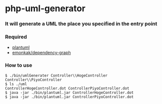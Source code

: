 php-uml-generator
=================

### It will generate a UML the place you specified in the entry point

### Required

- [plantuml](http://plantuml.sourceforge.net/)
- [emonkak/dependency-graph](https://github.com/emonkak/php-dependency-graph)

### How to use

    $ ./bin/umlGenerater Controller\\HogeController Controller\\PiyoController
    $ ls ./uml
    ControllerHogeController.dot ControllerPiyoController.dot
    $ java -jar ./bin/plantuml.jar ControllerHogeController.dot
    $ java -jar ./bin/plantuml.jar ControllerPiyoController.dot

